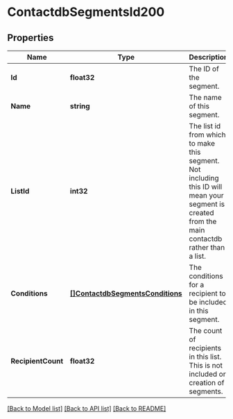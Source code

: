 # ContactdbSegmentsId200

## Properties

Name | Type | Description | Notes
------------ | ------------- | ------------- | -------------
**Id** | **float32** | The ID of the segment. |
**Name** | **string** | The name of this segment. |
**ListId** | **int32** | The list id from which to make this segment. Not including this ID will mean your segment is created from the main contactdb rather than a list. |[optional] 
**Conditions** | [**[]ContactdbSegmentsConditions**](ContactdbSegmentsConditions.md) | The conditions for a recipient to be included in this segment. |
**RecipientCount** | **float32** | The count of recipients in this list. This is not included on creation of segments. |[optional] 

[[Back to Model list]](../README.md#documentation-for-models) [[Back to API list]](../README.md#documentation-for-api-endpoints) [[Back to README]](../README.md)


